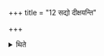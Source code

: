 +++
title = "12 सद्यो दीक्षयन्ति"

+++

<details><summary>थिते</summary>

सद्यो दीक्षयन्ति १२
</details>
